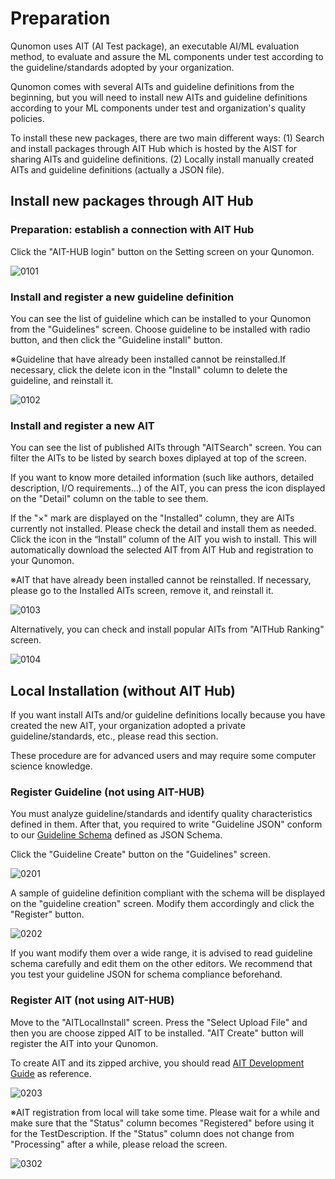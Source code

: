 # Preparation

Qunomon uses AIT (AI Test package), an executable AI/ML evaluation method, to evaluate and assure the ML components under test according to the guideline/standards adopted by your organization. 

Qunomon comes with several AITs and guideline definitions from the beginning, but you will need to install new AITs and guideline definitions according to your ML components under test and organization's quality policies.

To install these new packages, there are two main different ways: (1) Search and install packages through AIT Hub which is hosted by the AIST for sharing AITs and guideline definitions. (2) Locally install manually created AITs and guideline definitions (actually a JSON file).

## Install new packages through AIT Hub

### Preparation: establish a connection with AIT Hub

Click the "AIT-HUB login" button on the Setting screen on your Qunomon.

![0101](01/01.png)

### Install and register a new guideline definition

You can see the list of guideline which can be installed to your Qunomon from the "Guidelines" screen.
Choose guideline to be installed with radio button, and then click the "Guideline install" button.

※Guideline that have already been installed cannot be reinstalled.If necessary, click the delete icon in the "Install" column to delete the guideline, and reinstall it.

![0102](01/02.png)

### Install and register a new AIT

You can see the list of published AITs through "AITSearch" screen. You can filter the AITs to be listed by search boxes diplayed at top of the screen.

If you want to know more detailed information (such like authors, detailed description, I/O requirements...) of the AIT, you can press the icon displayed on the "Detail" column on the table to see them.

If the "×" mark are displayed on the "Installed" column, they are AITs currently not installed. Please check the detail and install them as needed. Click the icon in the “Install” column of the AIT you wish to install. This will automatically download the selected AIT from AIT Hub and registration to your Qunomon.

※AIT that have already been installed cannot be reinstalled. If necessary, please go to the Installed AITs screen, remove it, and reinstall it.

![0103](01/03.png)

Alternatively, you can check and install popular AITs from "AITHub Ranking" screen.

![0104](01/04.png)

## Local Installation (without AIT Hub)
If you want install AITs and/or guideline definitions locally because you have created the new AIT, your organization adopted a private guideline/standards, etc., please read this section. 

These procedure are for advanced users and may require some computer science knowledge.

### Register Guideline (not using AIT-HUB)

You must analyze guideline/standards and identify quality characteristics defined in them. After that, you required to write "Guideline JSON" conform to our [Guideline Schema](https://github.com/aistairc/qunomon/tree/dev2_schema/schema/doc/guideline_schema/develop) defined as JSON Schema.

Click the "Guideline Create" button on the "Guidelines" screen.

![0201](02/01.png)

A sample of guideline definition compliant with the schema will be displayed on the "guideline creation" screen. Modify them accordingly and click the "Register" button.

![0202](02/02.png)

If you want modify them over a wide range, it is advised to read guideline schema carefully and edit them on the other editors. We recommend that you test your guideline JSON for schema compliance beforehand.


### Register AIT (not using AIT-HUB)

Move to the "AITLocalInstall" screen. Press the "Select Upload File" and then you are choose zipped AIT to be installed. "AIT Create" button will register the AIT into your Qunomon.

To create AIT and its zipped archive, you should read [AIT Development Guide](https://aistairc.github.io/qunomon/ait-guide/index.html) as reference.

![0203](02/03.png)

※AIT registration from local will take some time. Please wait for a while and make sure that the "Status" column becomes "Registered" before using it for the TestDescription. If the "Status" column  does not change from "Processing" after a while, please reload the screen.

![0302](03/02.png)